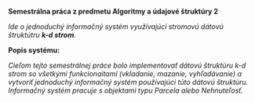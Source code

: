 **Semestrálna práca z predmetu Algoritmy a údajové štruktúry 2**

_Ide o jednoduchý informačný systém využívajúci stromovú dátovú štruktútru **k-d strom**._


**Popis systému:**

_Cieľom tejto semestrálnej práce bolo implementovať dátovú štruktúru k-d strom so všetkými funkcionaitami (vkladanie, mazanie, vyhľadávanie) a vytvoriť jednoduchý informačný systém používajúci túto dátovú štruktúru._
_Informačný systém pracuje s objektami typu Parcela alebo Nehnuteľosť._
